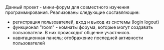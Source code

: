 Данный проект - мини-форум для совместного изучения программирования.
Реализованы следующие составляющие:
- регистрация пользователей, вход и выход из системы (login logout)
- функционал "room" - комнаты форума, которые могут создавать пользователи. В них происходит общение участников. 
- навигационная панель; отображение последней активности пользователей
